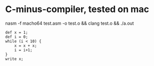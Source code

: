 # C-minus-compiler, tested on mac
nasm -f macho64  test.asm -o test.o && clang test.o && ./a.out
```
def x = 1;
def i = 0;
while (i < 10) {
    x = x + x;
    i = i+1;
}
write x;
```
